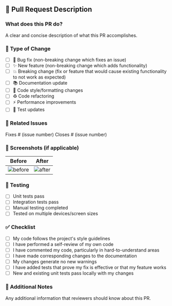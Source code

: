 ## 🔄 Pull Request Description

### What does this PR do?
A clear and concise description of what this PR accomplishes.

### 🎯 Type of Change
- [ ] 🐛 Bug fix (non-breaking change which fixes an issue)
- [ ] ✨ New feature (non-breaking change which adds functionality)
- [ ] 💥 Breaking change (fix or feature that would cause existing functionality to not work as expected)
- [ ] 📚 Documentation update
- [ ] 🎨 Code style/formatting changes
- [ ] ♻️ Code refactoring
- [ ] ⚡ Performance improvements
- [ ] 🧪 Test updates

### 🔗 Related Issues
Fixes # (issue number)
Closes # (issue number)

### 📸 Screenshots (if applicable)
| Before | After |
|--------|-------|
| ![before](url) | ![after](url) |

### 🧪 Testing
- [ ] Unit tests pass
- [ ] Integration tests pass
- [ ] Manual testing completed
- [ ] Tested on multiple devices/screen sizes

### ✅ Checklist
- [ ] My code follows the project's style guidelines
- [ ] I have performed a self-review of my own code
- [ ] I have commented my code, particularly in hard-to-understand areas
- [ ] I have made corresponding changes to the documentation
- [ ] My changes generate no new warnings
- [ ] I have added tests that prove my fix is effective or that my feature works
- [ ] New and existing unit tests pass locally with my changes

### 📝 Additional Notes
Any additional information that reviewers should know about this PR.
